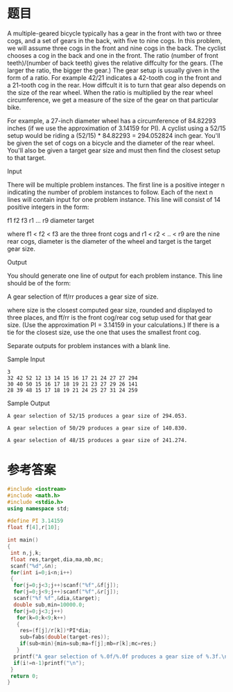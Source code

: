 # 题目
A multiple-geared bicycle typically has a gear in the front with two or three cogs, and a set of gears in the back, with five to nine cogs. In this problem, we will assume three cogs in the front and nine cogs in the back. The cyclist chooses a cog in the back and one in the front. The ratio (number of front teeth)/(number of back teeth) gives the relative diffculty for the gears. (The larger the ratio, the bigger the gear.) The gear setup is usually given in the form of a ratio. For example 42/21 indicates a 42-tooth cog in the front and a 21-tooth cog in the rear. How diffcult it is to turn that gear also depends on the size of the rear wheel. When the ratio is multiplied by the rear wheel circumference, we get a measure of the size of the gear on that particular bike.

For example, a 27-inch diameter wheel has a circumference of 84.82293 inches (if we use the approximation of 3.14159 for PI). A cyclist using a 52/15 setup would be riding a (52/15) * 84.82293 = 294.052824 inch gear. You'll be given the set of cogs on a bicycle and the diameter of the rear wheel. You'll also be given a target gear size and must then find the closest setup to that target.

Input

There will be multiple problem instances. The first line is a positive integer n indicating the number of problem instances to follow. Each of the next n lines will contain input for one problem instance. This line will consist of 14 positive integers in the form:

f1 f2 f3 r1 ... r9 diameter target

where f1 < f2 < f3 are the three front cogs and r1 < r2 < .. < r9 are the nine rear cogs, diameter is the diameter of the wheel and target is the target gear size.


Output

You should generate one line of output for each problem instance. This line should be of the form:

A gear selection of ff/rr produces a gear size of size.

where size is the closest computed gear size, rounded and displayed to three places, and ff/rr is the front cog/rear cog setup used for that gear size. (Use the approximation PI = 3.14159 in your calculations.) If there is a tie for the closest size, use the one that uses the smallest front cog.

Separate outputs for problem instances with a blank line.

Sample Input
```
3
32 42 52 12 13 14 15 16 17 21 24 27 27 294
30 40 50 15 16 17 18 19 21 23 27 29 26 141
28 39 48 15 17 18 19 21 24 25 27 31 24 259
```

Sample Output
```
A gear selection of 52/15 produces a gear size of 294.053.

A gear selection of 50/29 produces a gear size of 140.830.

A gear selection of 48/15 produces a gear size of 241.274.
```
# 参考答案
```c++
#include <iostream>
#include <math.h>
#include <stdio.h>
using namespace std;

#define PI 3.14159
float f[4],r[10];

int main()
{
 int n,j,k;
 float res,target,dia,ma,mb,mc;
 scanf("%d",&n);
 for(int i=0;i<n;i++)
 {
  for(j=0;j<3;j++)scanf("%f",&f[j]);
  for(j=0;j<9;j++)scanf("%f",&r[j]);
  scanf("%f %f",&dia,&target);
  double sub,min=10000.0;
  for(j=0;j<3;j++)
   for(k=0;k<9;k++)
   {
    res=(f[j]/r[k])*PI*dia;
    sub=fabs(double(target-res));
    if(sub<min){min=sub;ma=f[j];mb=r[k];mc=res;}
   }
  printf("A gear selection of %.0f/%.0f produces a gear size of %.3f.\n",ma,mb,mc);
  if(i!=n-1)printf("\n");
 }
 return 0;
}



